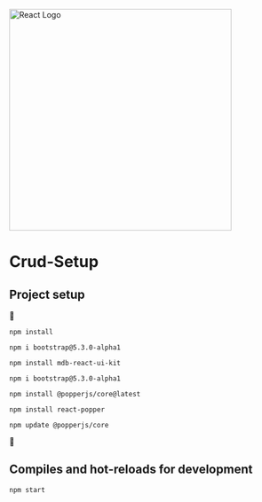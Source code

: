 <p>
<a href="https://pt-br.reactjs.org" target="_blank"><img src="https://cdn.jsdelivr.net/gh//devicons/devicon/icons/react/react-original.svg" width="400" alt="React Logo"></a>  </p>

# Crud-Setup

## Project setup

:construction: 
```
npm install

```

```
npm i bootstrap@5.3.0-alpha1

```

```
npm install mdb-react-ui-kit

```

```
npm i bootstrap@5.3.0-alpha1

```

```
npm install @popperjs/core@latest

```

```
npm install react-popper

```
```
npm update @popperjs/core
```
 :construction:

## Compiles and hot-reloads for development

```
npm start
```


